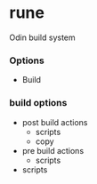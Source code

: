 # rune
Odin build system

### Options

- Build

### build options

- post build actions
    - scripts
    - copy
- pre build actions
    - scripts
- scripts